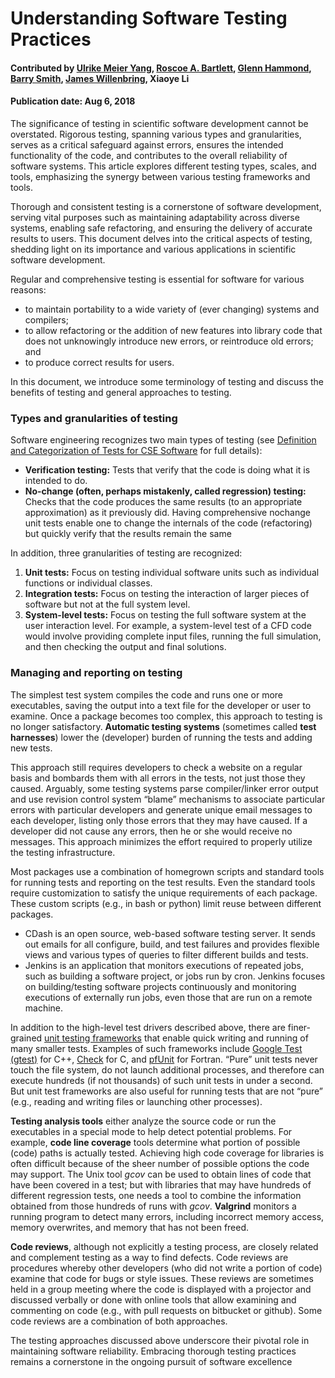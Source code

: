 # Understanding Software Testing Practices

#### Contributed by [Ulrike Meier Yang](https://github.com/ulrikeyang), [Roscoe A. Bartlett](https://github.com/bartlettroscoe), [Glenn Hammond](https://github.com/ghammond86), [Barry Smith](https://github.com/BarrySmith), [James Willenbring](https://github.com/jwillenbring), Xiaoye Li

#### Publication date: Aug 6, 2018

<!-- deck start -->
The significance of testing in scientific software development cannot be overstated. Rigorous testing, spanning various types and granularities, serves as a critical safeguard against errors, ensures the intended functionality of the code, and contributes to the overall reliability of software systems.  This article explores different testing types, scales, and tools, emphasizing the synergy between various testing frameworks and tools. 
<!-- deck end -->

Thorough and consistent testing is a cornerstone of software development, serving vital purposes such as maintaining adaptability across diverse systems, enabling safe refactoring, and ensuring the delivery of accurate results to users. This document delves into the critical aspects of testing, shedding light on its importance and various applications in scientific software development.

Regular and comprehensive testing is essential for software for various reasons:
* to maintain portability to a wide variety of (ever changing) systems and compilers;
* to allow refactoring or the addition of new features into library code that does not
unknowingly introduce new errors, or reintroduce old errors; and
* to produce correct results for users.

In this document, we introduce some terminology of testing and discuss the benefits of testing
and general approaches to testing.

### Types and granularities of testing
Software engineering recognizes two main types of testing (see [Definition and Categorization of Tests for CSE Software](../Blog/DefinitionsCategorizationsOfTests.md) for full details):
* **Verification testing:** Tests that verify that the code is doing what it is intended to do.
* **No-change (often, perhaps mistakenly, called regression) testing:** Checks that the
code produces the same results (to an appropriate approximation) as it previously did.
Having comprehensive nochange
unit tests enable one to change the internals of the
code (refactoring) but quickly verify that the results remain the same

In addition, three granularities of testing are recognized:
1. **Unit tests:** Focus on testing individual software units such as individual functions or
individual classes.
2. **Integration tests:** Focus on testing the interaction of larger pieces of software but not at
the full system level.
3. **System-level tests:** Focus on testing the full software system at the user interaction level.
For example, a system-level test of a CFD code would involve providing complete input
files, running the full simulation, and then checking the output and final solutions.

### Managing and reporting on testing
The simplest test system compiles the code and runs one
or more executables, saving the output into a text file for the developer or user to examine. Once
a package becomes too complex, this approach to testing is no longer satisfactory. **Automatic
testing systems** (sometimes called **test harnesses**) lower the (developer) burden of running the
tests and adding new tests. 

This approach still requires developers to check a website on a regular basis and bombards them with all errors
in the tests, not just those they caused. Arguably, some testing systems parse compiler/linker
error output and use revision control system “blame” mechanisms to associate particular errors
with particular developers and generate unique email messages to each developer, listing only
those errors that they may have caused. If a developer did not cause any errors, then he or she
would receive no messages. This approach minimizes the effort required to properly utilize the
testing infrastructure.

Most packages use a combination of homegrown scripts and standard tools for running tests and
reporting on the test results. Even the standard tools require customization to satisfy the unique
requirements of each package. These custom scripts (e.g., in bash or python) limit reuse between
different packages.
* CDash is an open source, web-based software testing server. It sends out emails for all
configure, build, and test failures and provides flexible views and various types of queries
to filter different builds and tests.
* Jenkins is an application that monitors executions of repeated jobs, such as building a
software project, or jobs run by cron. Jenkins focuses on building/testing software projects
continuously and monitoring executions of externally run jobs, even those that are run on
a remote machine.

In addition to the high-level test drivers described above, there are finer-grained
[unit testing frameworks](https://en.wikipedia.org/wiki/Unit_testing#Unit_testing_frameworks) that enable quick writing and running of many smaller tests. Examples of such frameworks include [Google Test (gtest)](https://en.wikipedia.org/wiki/Google_Test) for C++, [Check](https://libcheck.github.io/check/) for C, and [pfUnit](https://en.wikipedia.org/wiki/PFUnit) for Fortran. “Pure” unit
tests never touch the file system, do not launch additional processes, and therefore can execute
hundreds (if not thousands) of such unit tests in under a second. But unit test frameworks are
also useful for running tests that are not “pure” (e.g., reading and writing files or launching other
processes).

**Testing analysis tools** either analyze the source code or run the executables in a special mode
to help detect potential problems. For example, **code line coverage** tools determine what portion
of possible (code) paths is actually tested. Achieving high code coverage for libraries is often
difficult because of the sheer number of possible options the code may support. The Unix tool
*gcov* can be used to obtain lines of code that have been covered in a test; but with libraries that
may have hundreds of different regression tests, one needs a tool to combine the information
obtained from those hundreds of runs with *gcov*. **Valgrind** monitors a running program to detect
many errors, including incorrect memory access, memory overwrites, and memory that has not
been freed.

**Code reviews**, although not explicitly a testing process, are closely related and complement
testing as a way to find defects. Code reviews are procedures whereby other developers (who did
not write a portion of code) examine that code for bugs or style issues. These reviews are
sometimes held in a group meeting where the code is displayed with a projector and discussed
verbally or done with online tools that allow examining and commenting on code (e.g., with pull
requests on bitbucket or github). Some code reviews are a combination of both approaches.

The testing approaches discussed above underscore their pivotal role in maintaining software reliability. Embracing thorough testing practices remains a cornerstone in the ongoing pursuit of software excellence

<!---
Publish: yes
Pinned: yes
Track: how to
Topics: testing
--->
